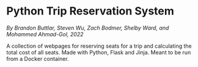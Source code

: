 # Python Trip Reservation System
*By Brandon Buttlar, Steven Wu, Zach Bodmer, Shelby Ward, and Mohammed Ahmad-Gol, 2022*

A collection of webpages for reserving seats for a trip and calculating the total cost of all seats. Made with Python, Flask and Jinja.
Meant to be run from a Docker container.
